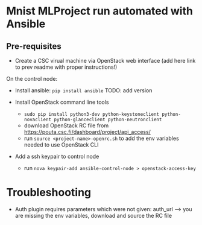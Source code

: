 # Mnist MLProject run automated with Ansible

## Pre-requisites

* Create a CSC virual machine via OpenStack web interface (add here link to prev readme with proper instructions!)

On the control node:

* Install ansible: `pip install ansible` TODO: add version

* Install OpenStack command line tools
    * `sudo pip install python3-dev python-keystoneclient python-novaclient python-glanceclient python-neutronclient`
    * download OpenStack RC file from https://pouta.csc.fi/dashboard/project/api_access/
    * run `source <project-name>-openrc.sh` to add the env variables needed to use OpenStack CLI

* Add a ssh keypair to control node
    * run  `nova keypair-add ansible-control-node > openstack-access-key`


# Troubleshooting

* Auth plugin requires parameters which were not given: auth_url --> you are missing the env variables, download and source the RC file

